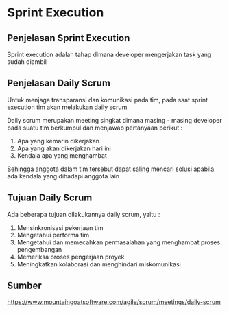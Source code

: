 # Sprint Execution

## Penjelasan Sprint Execution

Sprint execution adalah tahap dimana developer mengerjakan task yang sudah diambil

## Penjelasan Daily Scrum

Untuk menjaga transparansi dan komunikasi pada tim, pada saat sprint execution tim akan melakukan daily scrum

Daily scrum merupakan meeting singkat dimana masing - masing developer pada suatu tim berkumpul dan menjawab pertanyaan berikut :

1. Apa yang kemarin dikerjakan
2. Apa yang akan dikerjakan hari ini
3. Kendala apa yang menghambat

Sehingga anggota dalam tim tersebut dapat saling mencari solusi apabila ada kendala yang dihadapi anggota lain

## Tujuan Daily Scrum

Ada beberapa tujuan dilakukannya daily scrum, yaitu :

1. Mensinkronisasi pekerjaan tim
2. Mengetahui performa tim
3. Mengetahui dan memecahkan permasalahan yang menghambat proses pengembangan
4. Memeriksa proses pengerjaan proyek
5. Meningkatkan kolaborasi dan menghindari miskomunikasi

## Sumber

https://www.mountaingoatsoftware.com/agile/scrum/meetings/daily-scrum
